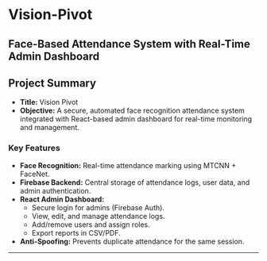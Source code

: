 # Vision-Pivot
**Face-Based Attendance System with Real-Time Admin Dashboard**
---
## Project Summary

- **Title:** Vision Pivot
- **Objective:** A secure, automated face recognition attendance system integrated with React-based admin dashboard for real-time monitoring and management.

### Key Features

- **Face Recognition:** Real-time attendance marking using MTCNN + FaceNet.
- **Firebase Backend:** Central storage of attendance logs, user data, and admin authentication.
- **React Admin Dashboard:**
  - Secure login for admins (Firebase Auth).
  - View, edit, and manage attendance logs.
  - Add/remove users and assign roles.
  - Export reports in CSV/PDF.
- **Anti-Spoofing:** Prevents duplicate attendance for the same session.

---

